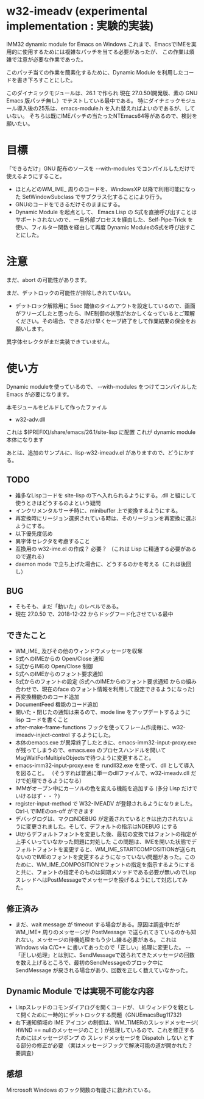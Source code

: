 # w32-imeadv (experimental implementation : 実験的実装)

IMM32 dynamic module for Emacs on Windows
これまで、EmacsでIMEを実用的に使用するためには複雑なパッチを当てる必要があったが、
この作業は煩雑で注意が必要な作業であった。

このパッチ当ての作業を簡素化するために、Dynamic Module を利用したコードを書き下ろすことにした。

このダイナミックモジュールは、26.1 で作られ 現在 27.0.50(開発版、素の GNU Emacs 版パッチ無し）でテストしている最中である。
特にダイナミックモジュール導入後の25系は、emacs-module.h を入れ替えればよいのであるが、していない。
そちらは既にIMEパッチの当たったNTEmacs64等があるので、検討を願いたい。

# 目標

「できるだけ」GNU 配布のソースを --with-modules でコンパイルしただけで使えるようにすること。

- ほとんどのWM_IME_ 周りのコードを、WindowsXP 以降で利用可能になった SetWindowSubclass でサブクラス化することにより行う。
- GNUのコードをできるだけそのままにする。
- Dynamic Module を起点として、 Emacs Lisp の S式を直接呼び出すことはサポートされないので、一旦外部プロセスを経由した、Self-Pipe-Trick を使い、フィルター関数を経由して再度 Dynamic ModuleのS式を呼び出すことにした。

# 注意

まだ、abort の可能性があります。

まだ、デットロックの可能性が排除しきれていない。

- デットロック解除用に 5sec 閾値のタイムアウトを設定しているので、画面がフリーズしたと思ったら、IME制御の状態がおかしくなっているとご理解ください。その場合、できるだけ早くセーブ終了をして作業結果の保全をお願いします。

異字体セレクタがまだ実装できていません。

# 使い方
 Dynamic moduleを使っているので、  --with-modules をつけてコンパイルした Emacs が必要になります。

 本モジュールをビルドして作ったファイル 
- w32-adv.dll

 これは $(PREFIX)/share/emacs/26.1/site-lisp に配置 これが dynamic module 本体になります

 あとは、追加のサンプルに、lisp-w32-imeadv.el がありますので、どうにかする。

## TODO
- 雑多なLispコードを site-lisp の下へ入れられるようにする。.dll と組にして使うときはどうするのよという疑問
- インクリメンタルサーチ時に、minibuffer 上で変換するようにする。
- 再変換時にリージョン選択されている時は、そのリージョンを再変換に選ぶようにする。
- 以下優先度低め
 - 異字体セレクタを考慮すること
 - 互換用の w32-ime.el の作成？ 必要？ （これは Lisp に精通する必要があるので遅れる）
 - daemon mode で立ち上げた場合に、どうするのかを考える（これは後回し）

## BUG
- そもそも、まだ「動いた」のレベルである。
- 現在 27.0.50 で、2018-12-22 からドッグフード化させている最中 

## できたこと
- WM_IME_ 及びその他のウィンドウメッセージを収奪
- S式へのIMEからの Open/Close 通知
- S式からIMEの Open/Close 制御
- S式へのIMEからのフォント要求通知
- S式からのフォントの設定 (S式へのIMEからのフォント要求通知 からの組み合わせで、現在のface のフォント情報を利用して設定できるようになった)
- 再変換機能ののコード追加
- DocumentFeed 機能のコード追加
- 開いた・閉じたの通知は来るので、mode line をアップデートするように lisp コードを書くこと
- after-make-frame-functions フックを使ってフレーム作成毎に、w32-imeadv-inject-control するようにした。
- 本体のemacs.exe が異常終了したときに、emacs-imm32-input-proxy.exe が残ってしまうので、emacs.exe のプロセスハンドルを開いてMsgWaitForMultipleObjectsで待つように変更すること。
- emacs-imm32-input-proxy.exe を rundll32.exe を使って、dll として導入を図ること。
（そうすれば普通に単一のdllファイルで、w32-imeadv.dll だけで処理できるようになる）
- IMMがオープン中にカーソルの色を変える機能を追加する (多分 Lisp だけでいけるはず・・？)
- register-input-method で W32-IMEADV が登録されるようになりました。 Ctrl-\ でIMEのon-off ができます
- デバッグログは、マクロNDEBUG が定義されているときは出力されないように変更されました。そして、デフォルトの指示はNDEBUG にする
- UIからデフォルトフォントを変更した後、最初の変換ではフォントの指定が上手くいっていなかった問題に対処した
  この問題は、IMEを開いた状態でデフォルトフォントを変更すると、WM_IME_STARTCOMPOSITIONが送られないのでIMEのフォントを変更するようになっていない問題があった。このために、WM_IME_COMPOSITIONでフォントの指定を指示するようにすると共に、フォントの指定そのものは同期メソッドである必要が無いのでLispスレッドへはPostMessageでメッセージを投げるようにして対応してみた。

## 修正済み
- まだ、wait message が timeout する場合がある。原因は調査中だが WM_IME* 周りのメッセージが PostMessage で送られてきているのかも知れない。メッセージの待機処理をもう少し練る必要がある。 これは Windows via C/C++ に書いてあったので「正しい」処理に変更した。
-- 「正しい処理」とは別に、SendMessageで送られてきたメッセージの回数を数え上げるところで、最初のSendMessageのブロック中にSendMessage が戻される場合があり、回数を正しく数えていなかった。

## Dynamic Module では実現不可能な内容
- Lispスレッドのコモンダイアログを開くコードが、 UI ウィンドウを親として開くために一時的にデットロックする問題（GNUEmacsBug11732)
- 右下通知領域の IME アイコン の制御は、WM_TIMERのスレッドメッセージ( HWND == nullのメッセージのこと ) が処理しているので、これを修正するためにはメッセージポンプ の スレッドメッセージを Dispatch しない とする部分の修正が必要 （実はメッセージフックで解決可能の道が開かれた？ 要調査）

## 感想
Mircrosoft Windows のフック関数の有能さに救われている。
